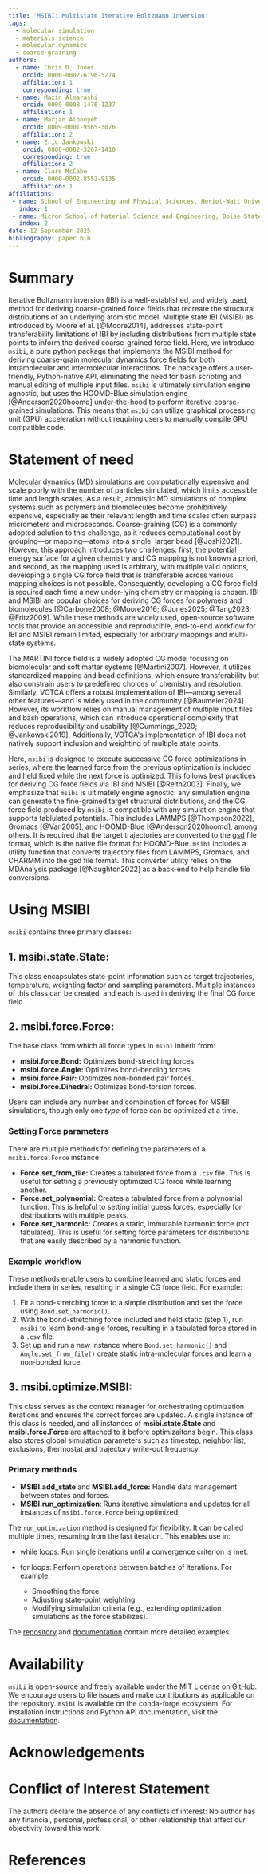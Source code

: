 ```yaml
---
title: 'MSIBI: Multistate Iterative Boltzmann Inversion'
tags:
  - molecular simulation
  - materials science
  - molecular dynamics
  - coarse-graining
authors:
  - name: Chris D. Jones
    orcid: 0000-0002-6196-5274
    affiliation: 1
    corresponding: true
  - name: Mazin Almarashi
    orcid: 0009-0008-1476-1237
    affiliation: 1
  - name: Marjan Albooyeh
    orcid: 0009-0001-9565-3076
    affiliation: 2
  - name: Eric Jankowski
    orcid: 0000-0002-3267-1410
    corresponding: true
    affiliation: 2
  - name: Clare McCabe
    orcid: 0000-0002-8552-9135
    affiliation: 1
affiliations:
 - name: School of Engineering and Physical Sciences, Heriot-Watt University, Edinburgh, Scotland, United Kingdom
   index: 1
 - name: Micron School of Material Science and Engineering, Boise State University, Boise, Idaho, United States
   index: 2
date: 12 September 2025
bibliography: paper.bib
---
```


# Summary

Iterative Boltzmann inversion (IBI) is a well-established, and widely used, method for deriving coarse-grained force fields that recreate the structural distributions of an underlying atomistic model.
Multiple state IBI (MSIBI) as introduced by Moore et al. [@Moore2014], addresses state-point transferability limitations of IBI by including distributions from multiple state points to inform the derived coarse-grained force field.
Here, we introduce `msibi`, a pure python package that implements the MSIBI method for deriving coarse-grain molecular dynamics force fields for both intramolecular and intermolecular interactions.
The package offers a user-friendly, Python-native API, eliminating the need for bash scripting and manual editing of multiple input files.
`msibi` is ultimately simulation engine agnostic, but uses the HOOMD-Blue simulation engine [@Anderson2020hoomd] under-the-hood to perform iterative coarse-grained simulations.
This means that `msibi` can utilize graphical processing unit (GPU) acceleration without requiring users to manually compile GPU compatible code.

# Statement of need

Molecular dynamics (MD) simulations are computationally expensive and scale poorly with the number of particles simulated, which limits accessible time and length scales.
As a result, atomistic MD simulations of complex systems such as polymers and biomolecules become prohibitively expensive, especially as their relevant length and time scales often surpass micrometers and microseconds.
Coarse-graining (CG) is a commonly adopted solution to this challenge, as it reduces computational cost by grouping—or mapping—atoms into a single, larger bead [@Joshi2021].
However, this approach introduces two challenges: first, the potential energy surface for a given chemistry and CG mapping is not known a priori, and
second, as the mapping used is arbitrary, with multiple valid options, developing a single CG force field that is transferable across various mapping choices is not possible.
Consequently, developing a CG force field is required each time a new under-lying chemistry or mapping is chosen.
IBI and MSIBI are popular choices for deriving CG forces for polymers and biomolecules [@Carbone2008; @Moore2016; @Jones2025; @Tang2023; @Fritz2009].
While these methods are widely used, open-source software tools that provide an accessible and reproducible, end-to-end workflow for IBI and MSIBI remain limited, especially for arbitrary mappings and multi-state systems.

The MARTINI force field is a widely adopted CG model focusing on biomolecular and soft matter systems [@Martini2007].
However, it utilizes standardized mapping and bead definitions, which ensure transferability but also constrain users to predefined choices of chemistry and resolution.
Similarly, VOTCA offers a robust implementation of IBI—among several other features—and is widely used in the community [@Baumeier2024].
However, its workflow relies on manual management of multiple input files and bash operations, which can introduce operational complexity that reduces reproducibility and usability [@Cummings_2020; @Jankowski2019].
Additionally, VOTCA's implementation of IBI does not natively support inclusion and weighting of multiple state points.

Here, `msibi` is designed to execute successive CG force optimizations in series, where the learned force from the previous optimization is included and held fixed while the next force is optimized.
This follows best practices for deriving CG force fields via IBI and MSIBI [@Reith2003].
Finally, we emphasize that `msibi` is ultimately engine agnostic: any simulation engine can generate the fine-grained target structural distributions, and the CG force field produced by `msibi` is compatible with any simulation engine that supports tablulated potentials.
This includes LAMMPS [@Thompson2022], Gromacs [@Van2005], and HOOMD-Blue [@Anderson2020hoomd], among others.
It is required that the target trajectories are converted to the [gsd](https://gsd.readthedocs.io/en/v4.0.0/) file format, which is the native file format for HOOMD-Blue.
`msibi` includes a utility function that converts trajectory files from LAMMPS, Gromacs, and CHARMM into the gsd file format.
This converter utility relies on the MDAnalysis package [@Naughton2022] as a back-end to help handle file conversions.


# Using MSIBI

`msibi` contains three primary classes:

## 1. **msibi.state.State:**
This class encapsulates state-point information such as target trajectories, temperature, weighting factor and sampling parameters.
Multiple instances of this class can be created, and each is used in deriving the final CG force field.

## 2. **msibi.force.Force:**
The base class from which all force types in `msibi` inherit from:

- **msibi.force.Bond:** Optimizes bond-stretching forces.
- **msibi.force.Angle:** Optimizes bond-bending forces.
- **msibi.force.Pair:** Optimizes non-bonded pair forces.
- **msibi.force.Dihedral:** Optimizes bond-torsion forces.

Users can include any number and combination of forces for MSIBI simulations, though only one *type* of force can be optimized at a time.

### Setting Force parameters
There are multiple methods for defining the parameters of a `msibi.force.Force` instance:

- **Force.set_from_file:** Creates a tabulated force from a `.csv` file. This is useful for setting a previously optimized CG force while learning another.
- **Force.set_polynomial:** Creates a tabulated force from a polynomial function. This is helpful to setting initial guess forces, especially for distributions with multiple peaks.
- **Force.set_harmonic:** Creates a static, immutable harmonic force (not tabulated). This is useful for setting force parameters for distributions that are easily described by a harmonic function.

### Example workflow
These methods enable users to combine learned and static forces and include them in series, resulting in a single CG force field. For example:

1. Fit a bond-stretching force to a simple distribution and set the force using `Bond.set_harmonic()`.
2. With the bond-stretching force included and held static (step 1), run `msibi` to learn bond-angle forces, resulting in a tabulated force stored in a `.csv` file.
3. Set up and run a new instance where `Bond.set_harmonic()` and `Angle.set_from_file()` create static intra-molecular forces and learn a non-bonded force.

## 3. **msibi.optimize.MSIBI:**
This class serves as the context manager for orchestrating optimization iterations and ensures the correct forces are updated.
A single instance of this class is needed, and all instances of **msibi.state.State** and **msibi.force.Force** are attached to it before optimizaitons begin.
This class also stores global simulation parameters such as timestep, neighbor list, exclusions, thermostat and trajectory write-out frequency.

### Primary methods
- **MSIBI.add_state** and **MSIBI.add_force:** Handle data management between states and forces.
- **MSIBI.run_optimization**: Runs iterative simulations and updates for all instances of `msibi.force.Force` being optimized.

The `run_optimization` method is designed for flexibility.
It can be called multiple times, resuming from the last iteration.
This enables use in:

- while loops: Run single iterations until a convergence criterion is met.

- for loops: Perform operations between batches of iterations. For example:
    - Smoothing the force
    - Adjusting state-point weighting
    - Modifying simulation criteria (e.g., extending optimization simulations as the force stabilizes).

The [repository](https://github.com/mosdef-hub/msibi) and [documentation](https://msibi.readthedocs.io/en/latest/) contain more detailed examples.

# Availability

`msibi` is open-source and freely available under the MIT License on [GitHub](https://github.com/mosdef-hub/msibi).
We encourage users to file issues and make contributions as applicable on the repository.
`msibi` is available on the conda-forge ecosystem.
For installation instructions and Python API documentation, visit the [documentation](https://msibi.readthedocs.io/en/latest/).

# Acknowledgements


# Conflict of Interest Statement
The authors declare the absence of any conflicts of interest: No author has any financial,
personal, professional, or other relationship that affect our objectivity toward this work.

# References
